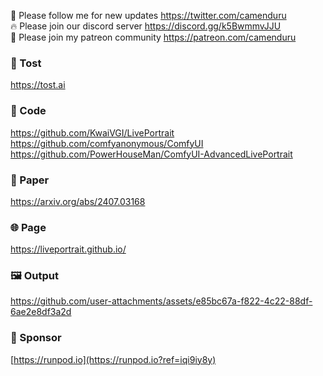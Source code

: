 🐣 Please follow me for new updates https://twitter.com/camenduru <br />
🔥 Please join our discord server https://discord.gg/k5BwmmvJJU <br />
🥳 Please join my patreon community https://patreon.com/camenduru <br />

###  🥪 Tost
https://tost.ai

### 🧬 Code
https://github.com/KwaiVGI/LivePortrait <br />
https://github.com/comfyanonymous/ComfyUI  <br />
https://github.com/PowerHouseMan/ComfyUI-AdvancedLivePortrait <br />

### 📄 Paper
https://arxiv.org/abs/2407.03168

### 🌐 Page
https://liveportrait.github.io/

### 🖼 Output

https://github.com/user-attachments/assets/e85bc67a-f822-4c22-88df-6ae2e8df3a2d

### 🏢 Sponsor
[https://runpod.io](https://runpod.io?ref=iqi9iy8y)
